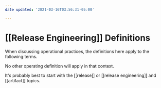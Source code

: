 ```yaml
---
date updated: '2021-03-16T03:56:31-05:00'

---
```


# [[Release Engineering]] Definitions

When discussing operational practices, the definitions here apply to the following terms.

No other operating definition will apply in that context.

It's probably best to start with the [[release]] or  [[release engineering]] and [[artifact]] topics.
